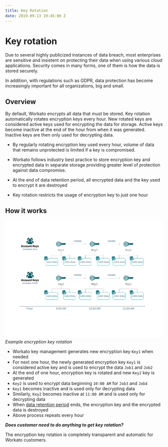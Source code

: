 ```yaml
---
title: Key Rotation
date: 2019-09-13 19:45:00 Z
---
```


# Key rotation

Due to several highly publicized instances of data breach, most enterprises are sensitive and insistent on protecting their data when using various cloud applications. Security comes in many forms, one of them is how the data is stored securely.

In addition, with regulations such as GDPR, data protection has become increasingly important for all organizations, big and small.

## Overview

By default, Workato encrypts all data that must be stored. Key rotation automatically rotates  encryption keys every hour. New rotated keys are considered active keys used for encrypting the data for storage. Active keys become inactive at the end of the hour from when it was generated. Inactive keys are then only used for decrypting data.

* By regularly rotating encryption key used every hour, volume of data that remains unprotected is limited if a key is compromised.

* Workato follows industry best practice to store encryption key and encrypted data in separate storage providing greater level of protection against data compromise.
* At the end of data retention period, all encrypted data and the key used to encrypt it are destroyed
* Key rotation restricts the usage of encryption key to just one hour

## How it works

![Encryption key rotation](/assets/images/security/data-protection/encryption-key-management/hourly-key-rotation.png)
*Example encryption key rotation*

* Workato key management generates new encryption key `Key1` when needed
* For next one hour, the newly generated encryption key `Key1` is considered active key and is used to encrypt the data `Job1` and `Job2`
* At the end of one hour, encryption key is rotated and new `Key2` key is generated
* `Key2` is used to encrypt data beginning `10:00 AM` for `Job3` and `Job4`
* `Key1` becomes inactive and is used only for decrypting data
* Similarly, `Key2` becomes inactive at `11:00 AM` and is used only for decrypting data
* When [data retention period](/security/data-protection/hour-data-retention.md) ends, the encryption key and the encrypted data is destroyed
* Above process repeats every hour

***Does customer need to do anything to get key rotation?***

The encryption key rotation is completely transparent and automatic for Workato customers.

